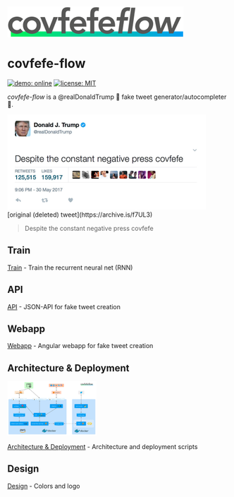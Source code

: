 <img src="./design/logo/covfefe-flow-logo.png" alt="covfefe-flow logo" style="max-width:100%;" width="400px" height="70px">

# covfefe-flow

[![demo: online](https://img.shields.io/badge/demo-online-009df4.svg)](https://www.covfefe-flow.tk)
[![license: MIT](https://img.shields.io/badge/license-MIT-brightgreen.svg)](./LICENSE.md)

*covfefe-flow* is a @realDonaldTrump :triumph: fake tweet generator/autocompleter 🤖.

<img src="./images/readme/cofveve-tweet_screenshot.jpg" style="max-width:100%;" width="450px" height="216px" alt="covfefe tweet screenshot">
[original (deleted) tweet](https://archive.is/f7UL3)

> Despite the constant negative press covfefe

## Train

[Train](./train) - Train the recurrent neural net (RNN)

## API

[API](./api) - JSON-API for fake tweet creation

## Webapp

[Webapp](./webapp) - Angular webapp for fake tweet creation

## Architecture & Deployment

<img src="./deployment/images/readme/covfefe-flow_architecture.jpg" width="40%" style="max-width:100%;" alt="covfefe-flow architecture">

[Architecture & Deployment](./deployment) - Architecture and deployment scripts

## Design

[Design](./design) - Colors and logo

